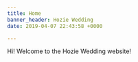 ```yaml
---
title: Home
banner_header: Hozie Wedding
date: 2019-04-07 22:43:58 +0000

---
```

Hi! Welcome to the Hozie Wedding website!